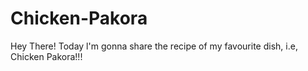 # Chicken-Pakora
Hey There! Today l'm gonna share the recipe of my favourite dish, i.e, Chicken Pakora!!!